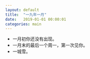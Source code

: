 ```yaml
---
layout: default
title:  "一九年一月"
date:   2019-01-01 00:00:01
categories: main
---
```


- 一月初你还没有出现。
- 一月末的最后一个周一，第一次见你。
- 一城雪。

